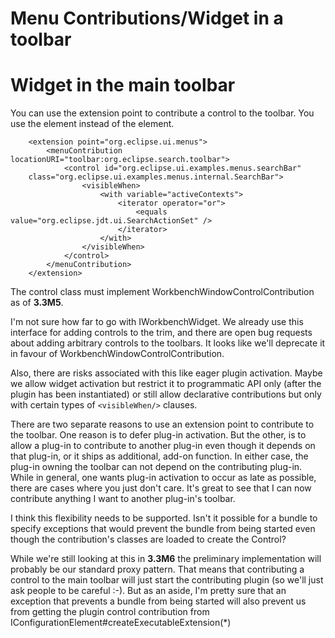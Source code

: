 Menu Contributions/Widget in a toolbar
======================================

Widget in the main toolbar
==========================

You can use the extension point to contribute a control to the toolbar. You use the <control/> element instead of the <command/> element.

        <extension point="org.eclipse.ui.menus">
            <menuContribution locationURI="toolbar:org.eclipse.search.toolbar">
                <control id="org.eclipse.ui.examples.menus.searchBar"
        class="org.eclipse.ui.examples.menus.internal.SearchBar">
                    <visibleWhen>
                        <with variable="activeContexts">
                            <iterator operator="or">
                                <equals value="org.eclipse.jdt.ui.SearchActionSet" />
                            </iterator>
                        </with>
                    </visibleWhen>
                </control>
            </menuContribution>
        </extension>

The control class must implement WorkbenchWindowControlContribution as of **3.3M5**.

  
I'm not sure how far to go with IWorkbenchWidget. We already use this interface for adding controls to the trim, and there are open bug requests about adding arbitrary controls to the toolbars. It looks like we'll deprecate it in favour of WorkbenchWindowControlContribution.

Also, there are risks associated with this like eager plugin activation. Maybe we allow widget activation but restrict it to programmatic API only (after the plugin has been instantiated) or still allow declarative contributions but only with certain types of `<visibleWhen/>` clauses.

 There are two separate reasons to use an extension point to contribute to the toolbar. One reason is to defer plug-in activation. But the other, is to allow a plug-in to contribute to another plug-in even though it depends on that plug-in, or it ships as additional, add-on function. In either case, the plug-in owning the toolbar can not depend on the contributing plug-in. While in general, one wants plug-in activation to occur as late as possible, there are cases where you just don't care. It's great to see that I can now contribute anything I want to another plug-in's toolbar.

I think this flexibility needs to be supported. Isn't it possible for a bundle to specify exceptions that would prevent the bundle from being started even though the contribution's classes are loaded to create the Control?

While we're still looking at this in **3.3M6** the preliminary implementation will probably be our standard proxy pattern. That means that contributing a control to the main toolbar will just start the contributing plugin (so we'll just ask people to be careful :-). But as an aside, I'm pretty sure that an exception that prevents a bundle from being started will also prevent us from getting the plugin control contribution from IConfigurationElement#createExecutableExtension(*)


